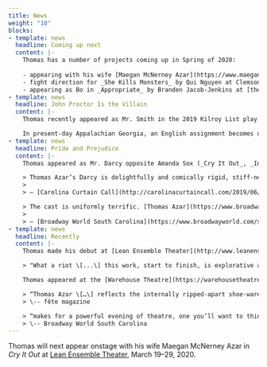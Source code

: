```yaml
---
title: News
weight: "10"
blocks:
- template: news
  headline: Coming up next
  content: |-
    Thomas has a number of projects coming up in Spring of 2020:
    
    - appearing with his wife [Maegan McNerney Azar](https://www.maeganmcnerneyazar.com) in Molly Smith Metzler's _Cry It Out_ at [Lean Ensemble Theater](http://www.leanensemble.org/) in Hilton Head, South Carolina
    - fight direction for _She Kills Monsters_ by Qui Nguyen at Clemson University
    - appearing as Bo in _Appropriate_ by Branden Jacob-Jenkins at [the Warehouse Theatre](https://warehousetheatre.com/shows/appropriate/) in Greenville, South Carolina
- template: news
  headline: John Proctor Is the Villain
  content: |-
    Thomas recently appeared as Mr. Smith in the 2019 Kilroy List play _John Proctor Is the Villain_ by Kimberly Belflower, directed by Clemson University Performing Arts chair Becky Becker.

    In present-day Appalachian Georgia, an English assignment becomes uncomfortably relevant when scandal swirls and old heroes are questioned. What does it mean to inherit centuries of trauma and come of age in a world that has always prioritized a man’s reputation above a woman’s experience? The line between witch and heroine blurs in this post-#MeToo examination of power, literature, and sex education. Plus there’s Lorde.
- template: news
  headline: Pride and Prejudice
  content: |-
    Thomas appeared as Mr. Darcy opposite Amanda Sox (_Cry It Out_, _In the Next Room_) as Elizabeth Bennett in Kate Hamill's new adaptation of _Pride and Prejudice_ at The Warehouse Theatre, directed by Jay Briggs (_Clybourne Park_, _Important Hats of the Twentieth Century_).

    > Thomas Azar’s Darcy is delightfully and comically rigid, stiff-necked, properly postured, and expertly unbending. This makes it only more hilarious in moments when he stoically grimaces through the pain after having hot rum punch on his groin, or moments when he must diffuse overt sexual advances of a drunken partygoer. Azar also perfectly builds Darcy’s inner conflict.
    >
    > — [Carolina Curtain Call](http://carolinacurtaincall.com/2019/06/10/review-warehouse-theatres-pride-and-prejudice-is-indulgent-whimsical-masterpiece/)

    > The cast is uniformly terrific. [Thomas Azar](https://www.broadwayworld.com/people/Thomas-Azar/) and Amanda Sox come the closest to playing things straight, to actually creating realistic(ish) characters. And that's a tribute to them both. Azar and Sox have both demonstrated their dramatic and comedic chops many times on upstate stages, and with a play like this that can border on cartoonish at times, the fact that they can still conjure some human moments amidst the chaos is a wonder indeed.
    >
    > — [Broadway World South Carolina](https://www.broadwayworld.com/south-carolina/article/BWW-Review-Bright-and-Funny-New-Adaptation-of-PRIDE-AND-PREJUDICE-at-Warehouse-Theatre-20190612)
- template: news
  headline: Recently
  content: |-
    Thomas made his debut at [Lean Ensemble Theater](http://www.leanensemble.org/) in Hilton Head, South Carolina, as Paul in _Barefoot in the Park_, directed by artistic director Blake White.

    > "What a riot \[...\] this work, start to finish, is explorative and through it all, entertaining." -- The Island Packet

    Thomas appeared at the [Warehouse Theatre](https://warehousetheatre.com/glassmenagerie/) as Tom in _The Glass Menagerie_, opposite Mimi Wyche (_All My Sons_, _The Cake_) as Amanda, directed by Kerrie Seymour (_The Cake_, _In the Next Room_).

    > “Thomas Azar \[…\] reflects the internally ripped-apart shoe-warehouse employee with all the complexity the script asked for”
    > \-- fête magazine

    > “makes for a powerful evening of theatre, one you’ll want to think about and discuss - and remember”
    > \-- Broadway World South Carolina
---
```

Thomas will next appear onstage with his wife Maegan McNerney Azar in _Cry It Out_ at [Lean Ensemble Theater](http://www.leanensemble.org/), March 19&ndash;29, 2020.
